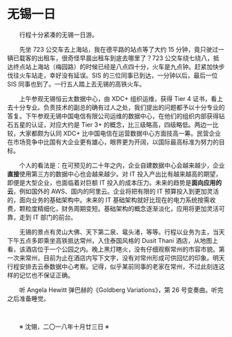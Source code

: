 # 无锡一日

&emsp;&emsp;行程十分紧凑的无锡一日游。

&emsp;&emsp;先坐 723 公交车去上海站，我在德平路的站点等了大约 15 分钟，竟只驶过一辆已载客的出租车，很奇怪早晨出租车到底去哪里了？723 公交车绕七绕八，抵达终点站上海站（梅园路）的时候已经是八点四十分，火车是九点钟。赶紧加快步伐往火车站走，幸好没有延误。SIS 的三位同事已到达，一分钟以后，最后一位 SIS 同事也到了。一行五人踏上去无锡的高铁火车。

&emsp;&emsp;上午参观无锡恒云太数据中心，由 XDC+ 组织运维，获得 Tier 4 证书，看上去十分专业。负责技术的副总的确有过人之处，我们提出的问题都予以十分专业的答复。下午参观无锡中国电信有限公司运维的数据中心，在他们的组织内部获得钻石五星的认证，对应大约是 Tier 3+ 的概念，比三级略高，四级略低。两边一比较，大家都颇为认同 XDC+ 比中国电信在运营数据中心方面技高一筹。民营企业在市场竞争中比国有大企业更有雄心，眼界更为开阔，以国际最高标准为努力的目标。

&emsp;&emsp;个人的看法是：在可预见的二十年之内，企业自建数据中心会越来越少，企业**直接**使用第三方的数据中心也会越来越少。对 IT 投入产出比有越来越高的期望，即便是大型企业，也面临着对巨额 IT 投入的成本压力。未来的趋势是**面向应用的云**，例如国外的 AWS、国内的阿里云。企业将把有限的 IT 预算投入到更加灵活的，面向业务的基础架构中。未来的 IT 基础架构就好比现在的电力系统按需收费，颗粒度精细化，财务周期变短。基础架构的概念逐渐淡化，应用将更加灵活可靠，走到 IT 部门的前台。

&emsp;&emsp;无锡的景点有灵山大佛、天下第二泉、鼋头渚，等等。行程以业务为主，当天下午五点多即乘坐高铁抵达常州，入住泰国风格的 Dusit Thani 酒店，从地图上看，该酒店位于一个公园之内。晚上黑灯瞎火，没有仔细观察常州的市容市貌。第一次来常州，目前为止在酒店内写下文字，没有对常州形成可供回忆的印象。明天行程安排去云泰数据中心考察。记得，似乎某前同事的老家在常州，不过此刻连这样的记忆也不保证正确。

&emsp;&emsp;听 Angela Hewitt 弹巴赫的《Goldberg Variations》，第 26 号变奏曲。听完之后准备睡觉。

&emsp;&emsp;

&emsp;&emsp;※ 沈翎，二〇一八年十月廿三日 ※
